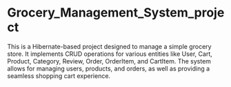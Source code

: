 # Grocery_Management_System_project
This is a Hibernate-based project designed to manage a simple grocery store. It implements CRUD operations for various entities like User, Cart, Product, Category, Review, Order, OrderItem, and CartItem. The system allows for managing users, products, and orders, as well as providing a seamless shopping cart experience.
